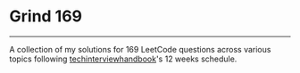 # Grind 169

---

A collection of my solutions for 169 LeetCode questions across various topics following [techinterviewhandbook](https://www.techinterviewhandbook.org/grind75?order=topics&hours=12&weeks=12&grouping=topics)'s 12 weeks schedule.

